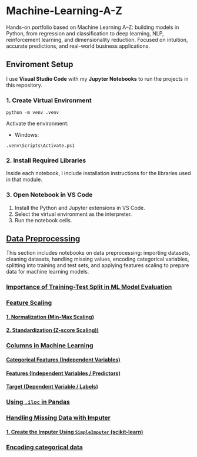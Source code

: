 # Machine-Learning-A-Z
Hands-on portfolio based on Machine Learning A–Z: building models in Python, from regression and classification to deep learning, NLP, reinforcement learning, and dimensionality reduction. Focused on intuition, accurate predictions, and real-world business applications.

## Enviroment Setup
I use **Visual Studio Code** with my **Jupyter Notebooks** to run the projects in this repository.

### 1. Create Virtual Environment
```
python -m venv .venv

```

Activate the environment:
- Windows:
```
.venv\Scripts\Activate.ps1

```

### 2. Install Required Libraries
Inside each notebook, I include installation instructions for the libraries used in that module.

### 3. Open Notebook in VS Code
1. Install the Python and Jupyter extensions in VS Code.
2. Select the virtual environment as the interpreter.
3. Run the notebook cells. 

## [Data Preprocessing](data_preprocessing/)

This section includes notebooks on data preprocessing: importing datasets, cleaning datasets, handling missing values, encoding categorical variables, splitting into training and test sets, and applying features scaling to prepare data for machine learning models.

### [Importance of Training-Test Split in ML Model Evaluation](data_preprocessing/notes_data_preprocessing.md#importance-of-training-test-split-in-ml-model-evaluation)

### [Feature Scaling](data_preprocessing/notes_data_preprocessing.md#feature-scaling)
  #### [1. Normalization (Min-Max Scaling)](data_preprocessing/notes_data_preprocessing.md#1-normalization-min-max-scaling)
  #### [2. Standardization (Z-score Scaling))](data_preprocessing/notes_data_preprocessing.md#2-standardization-z-score-scaling)

### [Columns in Machine Learning](data_preprocessing/notes_data_preprocessing.md#columns-in-machine-learning)
  #### [Categorical Features (Independent Variables)](data_preprocessing/notes_data_preprocessing.md#categorical-features-independent-variables)
  #### [Features (Independent Variables / Predictors)](data_preprocessing/notes_data_preprocessing.md#features-independent-variables--predictors)
  #### [Target (Dependent Variable / Labels)](data_preprocessing/notes_data_preprocessing.md#target-dependent-variable--labels)

### [Using `.iloc` in Pandas](data_preprocessing/notes_data_preprocessing.md#using-iloc-in-pandas)

### [Handling Missing Data with Imputer](data_preprocessing/notes_data_preprocessing.md#handling-missing-data-with-imputer)
  #### [1. Create the Imputer Using `SimpleImputer` (scikit-learn)](data_preprocessing/notes_data_preprocessing.md#1-create-the-imputer-using-simpleimputer-scikit-learn)

### [Encoding categorical data](data_preprocessing/notes_data_preprocessing.md#encoding-categorical-data)
